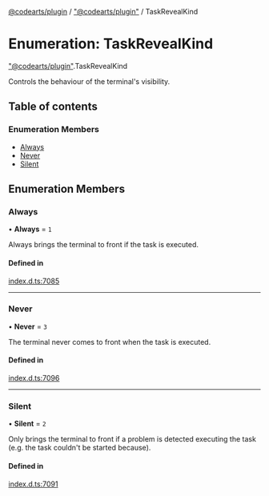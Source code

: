 [@codearts/plugin](../README.md) / ["@codearts/plugin"](../modules/_codearts_plugin_.md) / TaskRevealKind

# Enumeration: TaskRevealKind

["@codearts/plugin"](../modules/_codearts_plugin_.md).TaskRevealKind

Controls the behaviour of the terminal's visibility.

## Table of contents

### Enumeration Members

- [Always](codearts_plugin_.TaskRevealKind.md#always)
- [Never](codearts_plugin_.TaskRevealKind.md#never)
- [Silent](codearts_plugin_.TaskRevealKind.md#silent)

## Enumeration Members

### Always

• **Always** = ``1``

Always brings the terminal to front if the task is executed.

#### Defined in

[index.d.ts:7085](https://github.com/huaweicloud/cloudide-plugin-api/blob/5055bbd/index.d.ts#L7085)

___

### Never

• **Never** = ``3``

The terminal never comes to front when the task is executed.

#### Defined in

[index.d.ts:7096](https://github.com/huaweicloud/cloudide-plugin-api/blob/5055bbd/index.d.ts#L7096)

___

### Silent

• **Silent** = ``2``

Only brings the terminal to front if a problem is detected executing the task
(e.g. the task couldn't be started because).

#### Defined in

[index.d.ts:7091](https://github.com/huaweicloud/cloudide-plugin-api/blob/5055bbd/index.d.ts#L7091)
